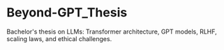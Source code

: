# Beyond-GPT_Thesis
Bachelor's thesis on LLMs: Transformer architecture, GPT models, RLHF, scaling laws, and ethical challenges.
